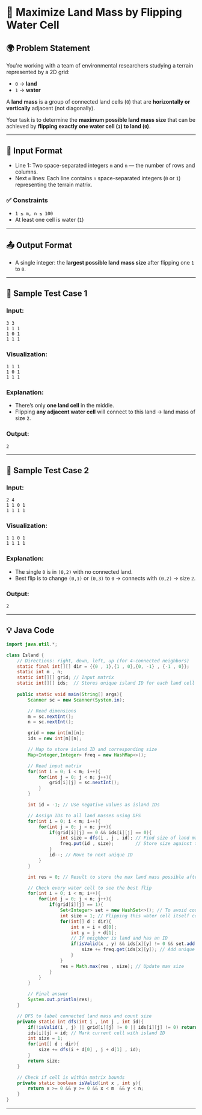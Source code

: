 # 🌊 Maximize Land Mass by Flipping Water Cell

## 🌍 Problem Statement

You're working with a team of environmental researchers studying a terrain represented by a 2D grid:

* `0` → **land**
* `1` → **water**

A **land mass** is a group of connected land cells (`0`) that are **horizontally or vertically** adjacent (not diagonally).

Your task is to determine the **maximum possible land mass size** that can be achieved by **flipping exactly one water cell (`1`) to land (`0`)**.

---

## 🔢 Input Format

* Line 1: Two space-separated integers `m` and `n` — the number of rows and columns.
* Next `m` lines: Each line contains `n` space-separated integers (`0` or `1`) representing the terrain matrix.

### ✅ Constraints

* `1 ≤ m, n ≤ 100`
* At least one cell is water (`1`)

---

## 📤 Output Format

* A single integer: the **largest possible land mass size** after flipping one `1` to `0`.

---

## 🧪 Sample Test Case 1

### Input:

```
3 3
1 1 1
1 0 1
1 1 1
```

### Visualization:

```
1 1 1
1 0 1
1 1 1
```

### Explanation:

* There’s only **one land cell** in the middle.
* Flipping **any adjacent water cell** will connect to this land → land mass of size `2`.

### Output:

```
2
```

---

## 🧪 Sample Test Case 2

### Input:

```
2 4
1 1 0 1
1 1 1 1
```

### Visualization:

```
1 1 0 1
1 1 1 1
```

### Explanation:

* The single `0` is in `(0,2)` with no connected land.
* Best flip is to change `(0,1)` or `(0,3)` to `0` → connects with `(0,2)` → size `2`.

### Output:

```
2
```

---

## 💡 Java Code

```java
import java.util.*;

class Island {
    // Directions: right, down, left, up (for 4-connected neighbors)
    static final int[][] dir = {{0 , 1},{1 , 0},{0, -1} , {-1 , 0}};
    static int m , n;
    static int[][] grid; // Input matrix
    static int[][] ids;  // Stores unique island ID for each land cell
    
    public static void main(String[] args){
        Scanner sc = new Scanner(System.in);

        // Read dimensions
        m = sc.nextInt();
        n = sc.nextInt();

        grid = new int[m][n];
        ids = new int[m][n];

        // Map to store island ID and corresponding size
        Map<Integer,Integer> freq = new HashMap<>();

        // Read input matrix
        for(int i = 0; i < m; i++){
            for(int j = 0; j < n; j++){
                grid[i][j] = sc.nextInt();
            }
        }

        int id = -1; // Use negative values as island IDs

        // Assign IDs to all land masses using DFS
        for(int i = 0; i < m; i++){
            for(int j = 0; j < n; j++){
                if(grid[i][j] == 0 && ids[i][j] == 0){
                    int size = dfs(i , j , id); // Find size of land mass
                    freq.put(id , size);        // Store size against the island ID
                }
                id--; // Move to next unique ID
            }
        }

        int res = 0; // Result to store the max land mass possible after 1 flip

        // Check every water cell to see the best flip
        for(int i = 0; i < m; i++){
            for(int j = 0; j < n; j++){
                if(grid[i][j] == 1){
                    Set<Integer> set = new HashSet<>(); // To avoid counting the same island twice
                    int size = 1; // Flipping this water cell itself contributes 1
                    for(int[] d : dir){
                        int x = i + d[0];
                        int y = j + d[1];
                        // If neighbor is land and has an ID
                        if(isValid(x , y) && ids[x][y] != 0 && set.add(ids[x][y])){
                            size += freq.get(ids[x][y]); // Add unique neighbor island size
                        }
                    }
                    res = Math.max(res , size); // Update max size
                }
            }
        }

        // Final answer
        System.out.println(res);
    }

    // DFS to label connected land mass and count size
    private static int dfs(int i , int j , int id){
        if(!isValid(i , j) || grid[i][j] != 0 || ids[i][j] != 0) return 0;
        ids[i][j] = id; // Mark current cell with island ID
        int size = 1;
        for(int[] d : dir){
            size += dfs(i + d[0] , j + d[1] , id);
        }
        return size;
    }

    // Check if cell is within matrix bounds
    private static boolean isValid(int x , int y){
        return x >= 0 && y >= 0 && x < m  && y < n;
    }
}
```

---

